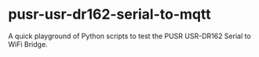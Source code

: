 # pusr-usr-dr162-serial-to-mqtt
A quick playground of Python scripts to test the PUSR USR-DR162 Serial to WiFi Bridge.
